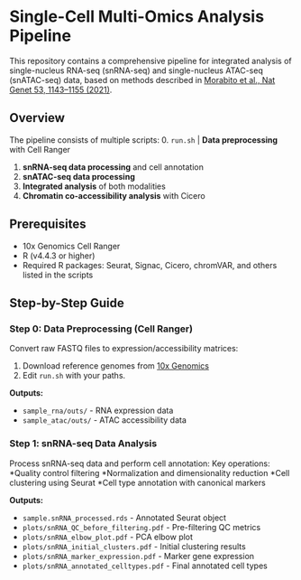 # Single-Cell Multi-Omics Analysis Pipeline

This repository contains a comprehensive pipeline for integrated analysis of single-nucleus RNA-seq (snRNA-seq) and single-nucleus ATAC-seq (snATAC-seq) data, based on methods described in [Morabito et al., Nat Genet 53, 1143–1155 (2021)](https://doi.org/10.1038/s41588-021-00894-z).

## Overview
The pipeline consists of multiple scripts:
0. `run.sh` | **Data preprocessing** with Cell Ranger
1. **snRNA-seq data processing** and cell annotation
2. **snATAC-seq data processing**
3. **Integrated analysis** of both modalities
4. **Chromatin co-accessibility analysis** with Cicero

## Prerequisites
- 10x Genomics Cell Ranger
- R (v4.4.3 or higher)
- Required R packages: Seurat, Signac, Cicero, chromVAR, and others listed in the scripts

## Step-by-Step Guide

### Step 0: Data Preprocessing (Cell Ranger)
Convert raw FASTQ files to expression/accessibility matrices:

1. Download reference genomes from [10x Genomics](https://www.10xgenomics.com/support/software/downloads)
2. Edit `run.sh` with your paths.

**Outputs:**
- `sample_rna/outs/` - RNA expression data
- `sample_atac/outs/` - ATAC accessibility data

### Step 1: snRNA-seq Data Analysis
Process snRNA-seq data and perform cell annotation:
Key operations:
*Quality control filtering
*Normalization and dimensionality reduction
*Cell clustering using Seurat
*Cell type annotation with canonical markers

**Outputs:**
- `sample.snRNA_processed.rds` - Annotated Seurat object
- `plots/snRNA_QC_before_filtering.pdf` - Pre-filtering QC metrics
- `plots/snRNA_elbow_plot.pdf` - PCA elbow plot
- `plots/snRNA_initial_clusters.pdf` - Initial clustering results
- `plots/snRNA_marker_expression.pdf` - Marker gene expression
- `plots/snRNA_annotated_celltypes.pdf` - Final annotated cell types
